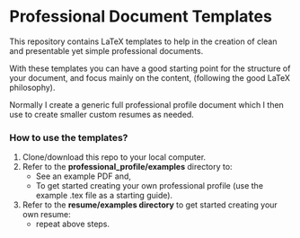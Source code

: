 Professional Document Templates
===============================

This repository contains LaTeX templates to help 
in the creation of clean and presentable yet simple 
professional documents. 

With these templates you can have a good starting 
point for the structure of your document, and focus 
mainly on the content, (following the good LaTeX philosophy).

Normally I create a generic full professional profile document 
which I then use to create smaller custom resumes as needed.

### How to use the templates?

1. Clone/download this repo to your local computer.
2. Refer to the **professional_profile/examples** directory to: 
    - See an example PDF and,
    - To get started creating your own professional profile 
      (use the example .tex file as a starting guide). 
3. Refer to the **resume/examples directory** to get started creating 
    your own resume:
    - repeat above steps.


